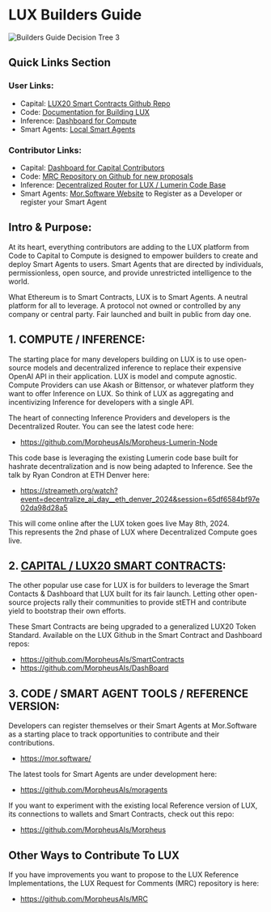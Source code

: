 # LUX Builders Guide
![Builders Guide Decision Tree 3](https://github.com/MorpheusAIs/Docs/assets/1563345/466ec65d-37c8-4ba1-bdd8-831886aac995)

## Quick Links Section

### User Links:
- Capital: [LUX20 Smart Contracts Github Repo](https://github.com/MorpheusAIs/MOR20)
- Code: [Documentation for Building LUX](https://github.com/MorpheusAIs/Docs)
- Inference: [Dashboard for Compute](https://github.com/MorpheusAIs/DashBoard)
- Smart Agents: [Local Smart Agents](https://github.com/MorpheusAIs/Docs/blob/main/README.md)

### Contributor Links:
- Capital: [Dashboard for Capital Contributors](https://dashboard.mor.org/#/mainnet/capital)
- Code: [MRC Repository on Github for new proposals](https://github.com/MorpheusAIs/MRC)
- Inference: [Decentralized Router for LUX / Lumerin Code Base](https://github.com/MorpheusAIs/Morpheus-Lumerin-Node)
- Smart Agents: [Mor.Software Website](https://mor.software/) to Register as a Developer or register your Smart Agent

## Intro & Purpose:
At its heart, everything contributors are adding to the LUX platform from Code to Capital to Compute is designed to empower builders to create and deploy Smart Agents to users. Smart Agents that are directed by individuals, permissionless, open source, and provide unrestricted intelligence to the world.

What Ethereum is to Smart Contracts, LUX is to Smart Agents. A neutral platform for all to leverage. A protocol not owned or controlled by any company or central party. Fair launched and built in public from day one.

## 1. COMPUTE / INFERENCE:
The starting place for many developers building on LUX is to use open-source models and decentralized inference to replace their expensive OpenAI API in their application. LUX is model and compute agnostic. Compute Providers can use Akash or Bittensor, or whatever platform they want to offer Inference on LUX. So think of LUX as aggregating and incentivizing Inference for developers with a single API.

The heart of connecting Inference Providers and developers is the Decentralized Router. You can see the latest code here: 
- https://github.com/MorpheusAIs/Morpheus-Lumerin-Node

This code base is leveraging the existing Lumerin code base built for hashrate decentralization and is now being adapted to Inference. See the talk by Ryan Condron at ETH Denver here: 

- https://streameth.org/watch?event=decentralize_ai_day__eth_denver_2024&session=65df6584bf97e02da98d28a5

This will come online after the LUX token goes live May 8th, 2024.  
This represents the 2nd phase of LUX where Decentralized Compute goes live.

## 2. [CAPITAL / LUX20 SMART CONTRACTS](https://www.mor20.org/):
The other popular use case for LUX is for builders to leverage the Smart Contacts & Dashboard that LUX built for its fair launch. Letting other open-source projects rally their communities to provide stETH and contribute yield to bootstrap their own efforts.

These Smart Contracts are being upgraded to a generalized LUX20 Token Standard.
Available on the LUX Github in the Smart Contract and Dashboard repos:
- https://github.com/MorpheusAIs/SmartContracts
- https://github.com/MorpheusAIs/DashBoard

## 3. CODE / SMART AGENT TOOLS / REFERENCE VERSION:
Developers can register themselves or their Smart Agents at Mor.Software as a starting place to track opportunities to contribute and their contributions.
- https://mor.software/

The latest tools for Smart Agents are under development here:
- https://github.com/MorpheusAIs/moragents 

If you want to experiment with the existing local Reference version of LUX, its connections to wallets and Smart Contracts, check out this repo: 
- https://github.com/MorpheusAIs/Morpheus 

## Other Ways to Contribute To LUX
If you have improvements you want to propose to the LUX Reference Implementations, the LUX Request for Comments (MRC) repository is here:
- https://github.com/MorpheusAIs/MRC
